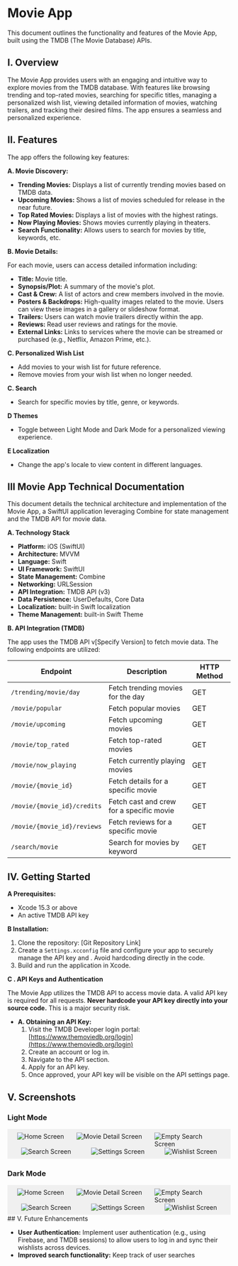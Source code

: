 
# Movie App 

This document outlines the functionality and features of the Movie App, built using the TMDB (The Movie Database) APIs.

## I. Overview

The Movie App provides users with an engaging and intuitive way to explore movies from the TMDB database. With features like browsing trending and top-rated movies, searching for specific titles, managing a personalized wish list, viewing detailed information of movies, watching trailers, and tracking their desired films. The app ensures a seamless and personalized experience.

## II. Features

The app offers the following key features:

**A. Movie Discovery:**

* **Trending Movies:** Displays a list of currently trending movies based on TMDB data.
* **Upcoming Movies:** Shows a list of movies scheduled for release in the near future.
* **Top Rated Movies:**  Displays a list of movies with the highest ratings.
* **Now Playing Movies:**  Shows movies currently playing in theaters.
* **Search Functionality:** Allows users to search for movies by title, keywords, etc.

**B. Movie Details:**

For each movie, users can access detailed information including:

* **Title:** Movie title.
* **Synopsis/Plot:**  A summary of the movie's plot.
* **Cast & Crew:**  A list of actors and crew members involved in the movie.
* **Posters & Backdrops:** High-quality images related to the movie.  Users can view these images in a gallery or slideshow format.
* **Trailers:**  Users can watch movie trailers directly within the app.
* **Reviews:** Read user reviews and ratings for the movie.
* **External Links:** Links to services where the movie can be streamed or purchased (e.g., Netflix, Amazon Prime, etc.).

**C. Personalized Wish List**
* Add movies to your wish list for future reference.
* Remove movies from your wish list when no longer needed.

**C. Search**
* Search for specific movies by title, genre, or keywords.

**D Themes**
* Toggle between Light Mode and Dark Mode for a personalized viewing experience.

**E Localization**
* Change the app's locale to view content in different languages.

## III Movie App Technical Documentation

This document details the technical architecture and implementation of the Movie App, a SwiftUI application leveraging Combine for state management and the TMDB API for movie data.


**A. Technology Stack**

* **Platform:** iOS (SwiftUI)
* **Architecture:** MVVM
* **Language:** Swift
* **UI Framework:** SwiftUI
* **State Management:** Combine
* **Networking:**  URLSession
* **API Integration:** TMDB API (v3)
* **Data Persistence:** UserDefaults, Core Data
* **Localization:** built-in Swift localization
* **Theme Management:** built-in Swift Theme

**B. API Integration (TMDB)**

The app uses the TMDB API v[Specify Version] to fetch movie data.  The following endpoints are utilized:

| Endpoint                  | Description                               | HTTP Method |
|---------------------------|-------------------------------------------|-------------|
| `/trending/movie/day` | Fetch trending movies for the day | GET         |
| `/movie/popular`           | Fetch popular movies                       | GET         |
| `/movie/upcoming`          | Fetch upcoming movies                      | GET         |
| `/movie/top_rated`         | Fetch top-rated movies                     | GET         |
| `/movie/now_playing`       | Fetch currently playing movies             | GET         |
| `/movie/{movie_id}`        | Fetch details for a specific movie         | GET         |
| `/movie/{movie_id}/credits` | Fetch cast and crew for a specific movie    | GET         |
| `/movie/{movie_id}/reviews` | Fetch reviews for a specific movie          | GET         |
| `/search/movie`            | Search for movies by keyword               | GET         |

## IV. Getting Started

**A Prerequisites:**

* Xcode 15.3 or above
* An active TMDB API key

**B Installation:**

1. Clone the repository:  [Git Repository Link]
2. Create a `Settings.xcconfig` file and configure your app to securely manage the API key and .  Avoid hardcoding directly in the code.
3. Build and run the application in Xcode.

**C . API Keys and Authentication**

The Movie App utilizes the TMDB API to access movie data.  A valid API key is required for all requests.  **Never hardcode your API key directly into your source code.**  This is a major security risk.

* **A. Obtaining an API Key:**
    1. Visit the TMDB Developer login portal: [https://www.themoviedb.org/login](https://www.themoviedb.org/login)
    2. Create an account or log in.
    3. Navigate to the API section.
    4. Apply for an API key.
    5. Once approved, your API key will be visible on the API settings page.


## V. Screenshots

### Light Mode

<div style="display: flex; flex-wrap: wrap; 
background-color: #f0f0f0;
padding: 8px;
justify-content: space-around;">
  <img src="Previews/light_mode/home_screen.png" alt="Home Screen" style="max-width:150px; max-height:400px;">
  <img src="Previews/light_mode/movie_details_screen.png" alt="Movie Detail Screen" style="max-width:150px; max-height:400px;">
  <img src="Previews/light_mode/empty_search_screen.png" alt="Empty Search Screen" style="max-width:150px; max-height:400px;">
  <img src="Previews/light_mode/search_screen.png" alt="Search Screen" style="max-width:150px; max-height:400px;">
  <img src="Previews/light_mode/settings_screen.png" alt="Settings Screen" style="max-width:150px; max-height:400px;">
  <img src="Previews/light_mode/wish_screen.png" alt="Wishlist Screen" style="max-width:150px; max-height:400px;">
</div>

### Dark Mode

<div style="display: flex; flex-wrap: wrap; 
padding: 8px;
background-color: #f0f0f0;
justify-content: space-around;">
  <img src="Previews/dark_mode/home_screen.png" alt="Home Screen" style="max-width:150px; max-height:400px;">
  <img src="Previews/dark_mode/movie_detail_screen.png" alt="Movie Detail Screen" style="max-width:150px; max-height:400px;">
  <img src="Previews/dark_mode/empty_search_screen.png" alt="Empty Search Screen" style="max-width:150px; max-height:400px;">
  <img src="Previews/dark_mode/search_screen.png" alt="Search Screen" style="max-width:150px; max-height:400px;">
  <img src="Previews/dark_mode/settings_screen.png" alt="Settings Screen" style="max-width:150px; max-height:400px;">
  <img src="Previews/dark_mode/wish_screen.png" alt="Wishlist Screen" style="max-width:150px; max-height:400px;">
</div>
## V. Future Enhancements

* **User Authentication:** Implement user authentication (e.g., using Firebase, and TMDB sessions) to allow users to log in and sync their wishlists across devices.
* **Improved search functionality:** Keep track of user searches

